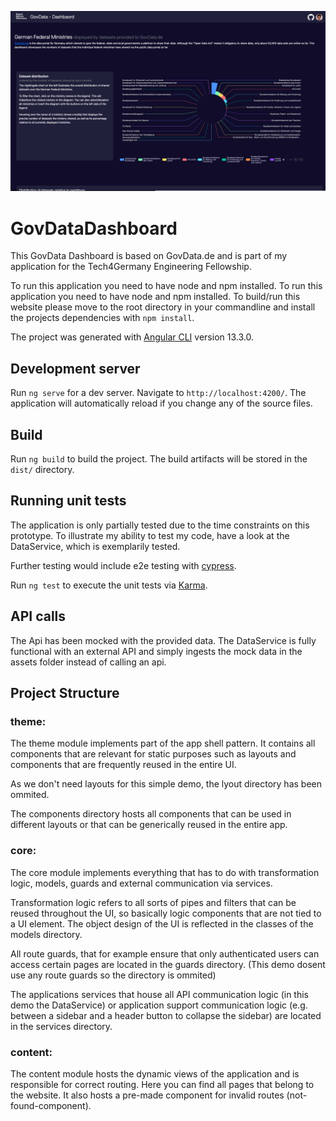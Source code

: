 ![alt text](./GovDataDashboard.png)

# GovDataDashboard

This GovData Dashboard is based on GovData.de and is part of my application for the Tech4Germany Engineering Fellowship.

To run this application you need to have node and npm installed. To run this application you need to have node and npm installed. To build/run this website please move to the root directory in your commandline and install the projects dependencies with `npm install`.

The project was generated with [Angular CLI](https://github.com/angular/angular-cli) version 13.3.0.

## Development server

Run `ng serve` for a dev server. Navigate to `http://localhost:4200/`. The application will automatically reload if you change any of the source files.

## Build

Run `ng build` to build the project. The build artifacts will be stored in the `dist/` directory.

## Running unit tests
The application is only partially tested due to the time constraints on this prototype. To illustrate my ability to test my code, have a look at the DataService, which is exemplarily tested. 

Further testing would include e2e testing with [cypress](https://www.cypress.io/).

Run `ng test` to execute the unit tests via [Karma](https://karma-runner.github.io).


## API calls
The Api has been mocked with the provided data. The DataService is fully functional with an external API and simply ingests the mock data in the assets folder instead of calling an api. 


## Project Structure
### theme: 
The theme module implements part of the app shell pattern. It contains all components that are relevant for static purposes such as layouts and components that are frequently reused in the entire UI.

As we don't need layouts for this simple demo, the lyout directory has been ommited. 

The components directory hosts all components that can be used in different layouts or that can be generically reused in the entire app.


### core:
The core module implements everything that has to do with transformation logic, models, guards and external communication via services.

Transformation logic refers to all sorts of pipes and filters that can be reused throughout the UI, so basically logic components that are not tied to a UI element. The object design of the UI is reflected in the classes of the models directory.

All route guards, that for example ensure that only authenticated users can access certain pages are located in the guards directory. (This demo dosent use any route guards so the directory is ommited) 

The applications services that house all API communication logic (in this demo the DataService) or application support communication logic (e.g. between a sidebar and a header button to collapse the sidebar) are located in the services directory. 

### content:
The content module hosts the dynamic views of the application and is responsible for correct routing. Here you can find all pages that belong to the website. It also hosts a pre-made component for invalid routes (not-found-component).